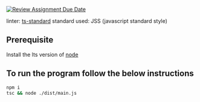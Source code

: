 [![Review Assignment Due Date](https://classroom.github.com/assets/deadline-readme-button-24ddc0f5d75046c5622901739e7c5dd533143b0c8e959d652212380cedb1ea36.svg)](https://classroom.github.com/a/PHq8Kfj_)

linter: [ts-standard](https://github.com/standard/ts-standard)
standard used: JSS (javascript standard style)
## Prerequisite
 
Install the lts version of [node](https://nodejs.org/en/download/current)


## To run the program follow the below instructions

```sh
npm i
tsc && node ./dist/main.js
```
